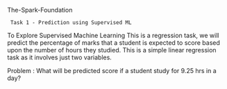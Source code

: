 The-Spark-Foundation

     Task 1 - Prediction using Supervised ML
		 
 To Explore Supervised Machine Learning This is a regression task, we will predict the percentage of marks that a student is expected to score based upon the              number of hours they studied. This is a simple linear regression task as it involves just two variables.

Problem : What will be predicted score if a student study for 9.25 hrs in a day?

